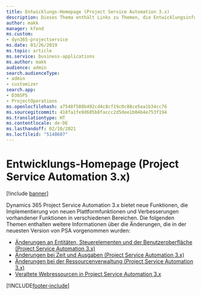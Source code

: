 ```yaml
---
title: Entwicklungs-Homepage (Project Service Automation 3.x)
description: Dieses Thema enthält Links zu Themen, die Entwicklungsinformationen für Dynamics 365 Project Service Automation (PSA) Version 3.x bereitstellen.
author: makk
manager: kfend
ms.custom:
- dyn365-projectservice
ms.date: 03/26/2019
ms.topic: article
ms.service: business-applications
ms.author: makk
audience: admin
search.audienceType:
- admin
- customizer
search.app:
- D365PS
- ProjectOperations
ms.openlocfilehash: a7548f588b492cd4c8cf19c0c88ce5ea1b34cc76
ms.sourcegitcommit: 418fa1fe9d605b8faccc2d5dee1b04b4e753f194
ms.translationtype: HT
ms.contentlocale: de-DE
ms.lasthandoff: 02/10/2021
ms.locfileid: "5148687"
---
```

# <a name="development-home-page-project-service-automation-3x"></a>Entwicklungs-Homepage (Project Service Automation 3.x)

[!include [banner](../../includes/psa-now-project-operations.md)]

Dynamics 365 Project Service Automation 3.x bietet neue Funktionen, die Implementierung von neuen Plattformfunktionen und Verbesserungen vorhandener Funktionen in verschiedenen Bereichen. Die folgenden Themen enthalten weitere Informationen über die Änderungen, die in der neuesten Version von PSA vorgenommen wurden:

- [Änderungen an Entitäten, Steuerelementen und der Benutzeroberfläche (Project Service Automation 3.x)](../developer-guides/entity-changes-v3.x.md)
- [Änderungen bei Zeit und Ausgaben (Project Service Automation 3.x)](../developer-guides/time-expense-changes-v3.x.md)
- [Änderungen bei der Ressourcenverwaltung (Project Service Automation 3.x)](../developer-guides/resource-management-changes-v3.x.md)
- [Veraltete Webressourcen in Project Service Automation 3.x](../developer-guides/web-resources-deprecated-v3.x.md)


[!INCLUDE[footer-include](../../includes/footer-banner.md)]